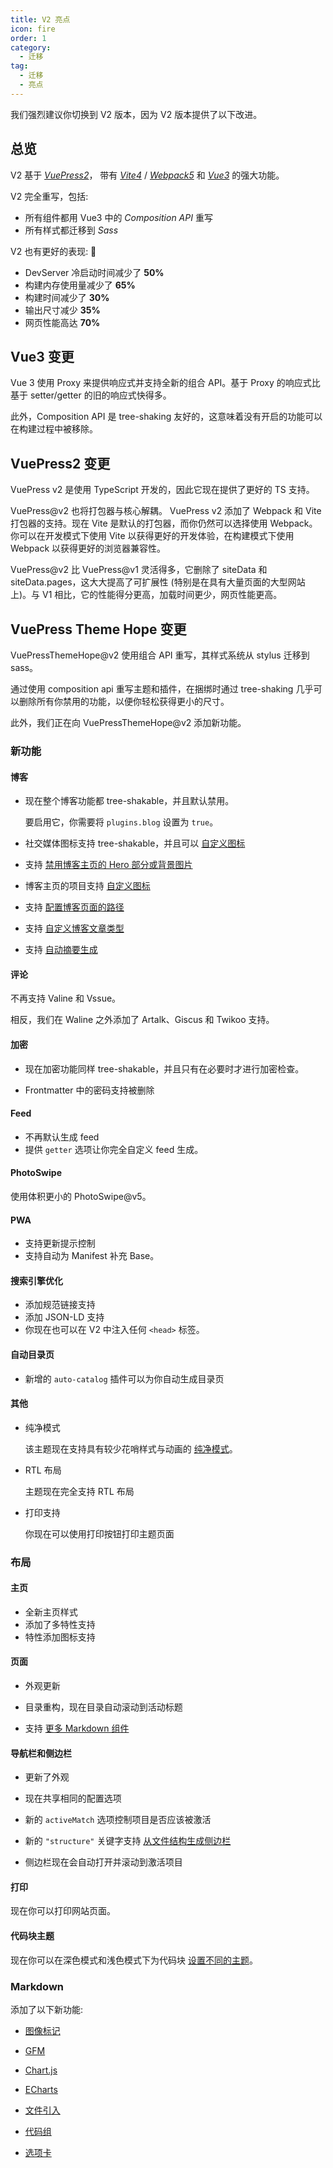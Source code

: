 ```yaml
---
title: V2 亮点
icon: fire
order: 1
category:
  - 迁移
tag:
  - 迁移
  - 亮点
---
```


我们强烈建议你切换到 V2 版本，因为 V2 版本提供了以下改进。

<!-- more -->

## 总览

V2 基于 [_VuePress2_](https://vuejs.press/zh/)， 带有 [_Vite4_](https://cn.vitejs.dev/) / [_Webpack5_](https://webpack.docschina.org/) 和 [_Vue3_](https://cn.vuejs.org/) 的强大功能。

V2 完全重写，包括:

- 所有组件都用 Vue3 中的 _Composition API_ 重写
- 所有样式都迁移到 _Sass_

V2 也有更好的表现: 🚀

- DevServer 冷启动时间减少了 **50%**
- 构建内存使用量减少了 **65%**
- 构建时间减少了 **30%**
- 输出尺寸减少 **35%**
- 网页性能高达 **70%**

## Vue3 变更

Vue 3 使用 Proxy 来提供响应式并支持全新的组合 API。基于 Proxy 的响应式比基于 setter/getter 的旧的响应式快得多。

此外，Composition API 是 tree-shaking 友好的，这意味着没有开启的功能可以在构建过程中被移除。

## VuePress2 变更

VuePress v2 是使用 TypeScript 开发的，因此它现在提供了更好的 TS 支持。

VuePress@v2 也将打包器与核心解耦。 VuePress v2 添加了 Webpack 和 Vite 打包器的支持。现在 Vite 是默认的打包器，而你仍然可以选择使用 Webpack。你可以在开发模式下使用 Vite 以获得更好的开发体验，在构建模式下使用 Webpack 以获得更好的浏览器兼容性。

VuePress@v2 比 VuePress@v1 灵活得多，它删除了 siteData 和 siteData.pages，这大大提高了可扩展性 (特别是在具有大量页面的大型网站上)。与 V1 相比，它的性能得分更高，加载时间更少，网页性能更高。

## VuePress Theme Hope 变更

VuePressThemeHope@v2 使用组合 API 重写，其样式系统从 stylus 迁移到 sass。

通过使用 composition api 重写主题和插件，在捆绑时通过 tree-shaking 几乎可以删除所有你禁用的功能，以便你轻松获得更小的尺寸。

此外，我们正在向 VuePressThemeHope@v2 添加新功能。

### 新功能

#### 博客

- 现在整个博客功能都 tree-shakable，并且默认禁用。

  要启用它，你需要将 `plugins.blog` 设置为 `true`。

- 社交媒体图标支持 tree-shakable，并且可以 [自定义图标](../guide/blog/blogger.md)

- 支持 [禁用博客主页的 Hero 部分或背景图片](../guide/blog/home.md)

- 博客主页的项目支持 [自定义图标](../guide/blog/home.md)

- 支持 [配置博客页面的路径](../guide/blog/path.md)

- 支持 [自定义博客文章类型](../guide/blog/article.md#其他类型的文章)

- 支持 [自动摘要生成](../guide/blog/article.md#自动生成摘要)

#### 评论

不再支持 Valine 和 Vssue。

相反，我们在 Waline 之外添加了 Artalk、Giscus 和 Twikoo 支持。

#### 加密

- 现在加密功能同样 tree-shakable，并且只有在必要时才进行加密检查。

- Frontmatter 中的密码支持被删除

#### Feed

- 不再默认生成 feed
- 提供 `getter` 选项让你完全自定义 feed 生成。

#### PhotoSwipe

使用体积更小的 PhotoSwipe@v5。

#### PWA

- 支持更新提示控制
- 支持自动为 Manifest 补充 Base。

#### 搜索引擎优化

- 添加规范链接支持
- 添加 JSON-LD 支持
- 你现在也可以在 V2 中注入任何 `<head>` 标签。

#### 自动目录页

- 新增的 `auto-catalog` 插件可以为你自动生成目录页

#### 其他

- 纯净模式

  该主题现在支持具有较少花哨样式与动画的 [纯净模式](../guide/interface/pure.md)。

- RTL 布局

  主题现在完全支持 RTL 布局

- 打印支持

  你现在可以使用打印按钮打印主题页面

### 布局

#### 主页

- 全新主页样式
- 添加了多特性支持
- 特性添加图标支持

#### 页面

- 外观更新

- 目录重构，现在目录自动滚动到活动标题

- 支持 [更多 Markdown 组件](../guide/component/built-in.md)

#### 导航栏和侧边栏

- 更新了外观

- 现在共享相同的配置选项

- 新的 `activeMatch` 选项控制项目是否应该被激活

- 新的 `"structure"` 关键字支持 [从文件结构生成侧边栏](../guide/layout/sidebar.md#自动生成侧边栏)

- 侧边栏现在会自动打开并滚动到激活项目

#### 打印

现在你可以打印网站页面。

#### 代码块主题

现在你可以在深色模式和浅色模式下为代码块 [设置不同的主题](../guide/interface/code-theme.md)。

### Markdown

添加了以下新功能:

- [图像标记](../guide/markdown/image.md#图片-id-标记)

- [GFM](../guide/markdown/others.md#gfm)

- [Chart.js](../guide/markdown/chartjs.md)

- [ECharts](../guide/markdown/echarts.md)

- [文件引入](../guide/markdown/include.md)

- [代码组](../guide/markdown/code-tabs.md)

- [选项卡](../guide/markdown/tabs.md)

